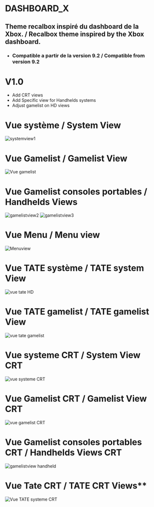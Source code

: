 # DASHBOARD_X

## Theme recalbox inspiré du dashboard de la Xbox. / Recalbox theme inspired by the Xbox dashboard.

* ### Compatible a partir de la version 9.2 / Compatible from version 9.2

# V1.0
- Add CRT views
- Add Specific view for Handhelds systems
- Adjust gamelist on HD views

# Vue système / System View
![systemview1](https://github.com/serviettzky/dashboard-X/assets/83700961/d876cea5-bce5-4b18-bf88-e258ecc16792)

# Vue Gamelist / Gamelist View

![Vue gamelist](https://github.com/serviettzky/dashboard-X/assets/83700961/c62a3821-b61d-4ec6-983e-80eb60fc292c)

# Vue Gamelist consoles portables / Handhelds Views

![gamelistview2](https://github.com/serviettzky/dashboard-X/assets/83700961/ea54da16-998d-43e7-97b2-8bfac4bd9d80)
![gamelistview3](https://github.com/serviettzky/dashboard-X/assets/83700961/bd7fb10e-ffa0-4f5c-b00c-33f2e8054d6c)

# Vue Menu / Menu view

![Menuview](https://github.com/serviettzky/dashboard-X/assets/83700961/7c687bed-b65c-490e-8c2c-94bfc3cff043)

# Vue TATE système / TATE system View

![vue tate HD](https://github.com/serviettzky/dashboard-X/assets/83700961/bca2eeb9-0117-45e0-92fd-297f3256bd19)

# Vue TATE gamelist / TATE gamelist View

![vue tate gamelist](https://github.com/serviettzky/dashboard-X/assets/83700961/5fe84c63-e554-47df-9bba-492a9f67b976)

# Vue systeme CRT / System View CRT

![vue systeme CRT](https://github.com/serviettzky/dashboard-X/assets/83700961/faeb8230-7817-4240-9e5e-b5b2b590300b)

# Vue Gamelist CRT / Gamelist View CRT

![vue gamelist CRT](https://github.com/serviettzky/dashboard-X/assets/83700961/a08a131a-c490-413f-8979-6b0c0f66abca)

# Vue Gamelist consoles portables CRT / Handhelds Views CRT

![gamelistview handheld](https://github.com/serviettzky/dashboard-X/assets/83700961/4783ac60-83d4-4288-a6db-c36ce558d28a)

# Vue Tate CRT / TATE CRT Views**

![Vue TATE systeme CRT](https://github.com/serviettzky/dashboard-X/assets/83700961/9c5b5be1-37a9-41ac-aaf8-14d04c601144)



